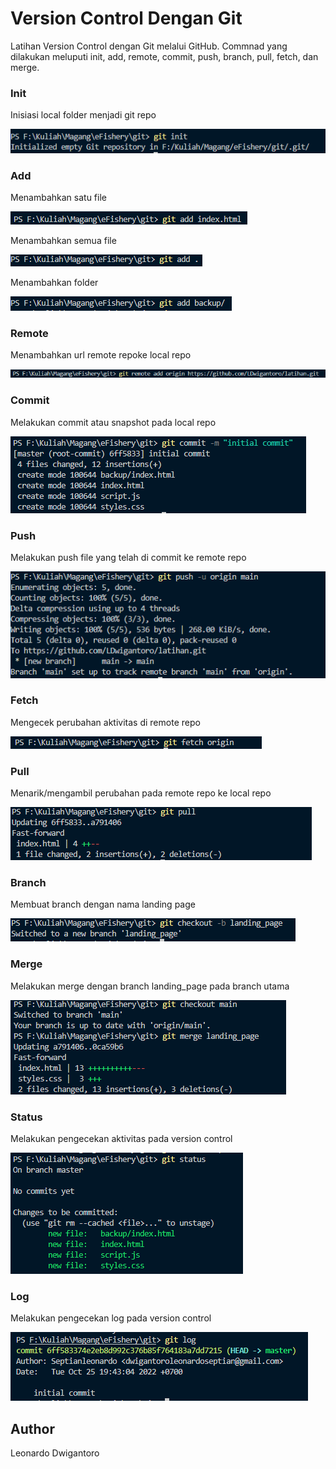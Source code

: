 # Version Control Dengan Git

Latihan Version Control dengan Git melalui GitHub. Commnad yang dilakukan meluputi init, add, remote, commit, push, branch, pull, fetch, dan merge.

### Init
Inisiasi local folder menjadi git repo

![init](images/init.PNG)

### Add
Menambahkan satu file

![add_one](images/addOneFile.PNG)

Menambahkan semua file

![add_all](images/addAll.PNG)

Menambahkan folder

![add_folder](images/addFolder.PNG)

### Remote
Menambahkan url remote repoke local repo

![remote](images/remoteAddOrigin.PNG)

### Commit
Melakukan commit atau snapshot pada local repo

![commit](images/commit.PNG)

### Push
Melakukan push file yang telah di commit ke remote repo

![push](images/push.PNG)

### Fetch
Mengecek perubahan aktivitas di remote repo 

![fetch](images/fetchOrigin.PNG)

### Pull
Menarik/mengambil perubahan pada remote repo ke local repo

![pull](images/pull.PNG)

### Branch
Membuat branch dengan nama landing page

![branch](images/createBranch.PNG)

### Merge
Melakukan merge dengan branch landing_page pada branch utama

![merge](images/merge.PNG)

### Status
Melakukan pengecekan aktivitas pada version control

![status](images/gitStatus.PNG)

### Log
Melakukan pengecekan log pada version control

![log](images/log.PNG)

## Author
Leonardo Dwigantoro